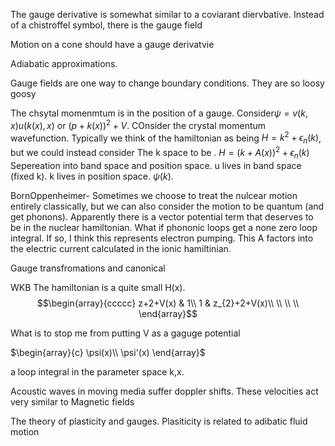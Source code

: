 The gauge derivative is somewhat similar to a coviarant diervbative.
Instead of a chistroffel symbol, there is the gauge field

Motion on a cone should have a gauge derivatvie

Adiabatic approximations.

Gauge fields are one way to change boundary conditions. They are so
loosy goosy

The chsytal momenmtum is in the position of a gauge.
Consider$\psi=v(k,x)u(k(x),x)$ or $(p+k(x))^{2}+V$. COnsider the crystal
momentum wavefunction. Typically we think of the hamiltonian as being
$H=k^{2}+\epsilon_{n}(k)$, but we could instead consider The k space to
be . $H=(k+A(x))^{2}+\epsilon_{n}(k)$ Sepereation into band space and
position space. u lives in band space (fixed k). k lives in position
space. $\psi(k)$.

BornOppenheimer- Sometimes we choose to treat the nulcear motion
entirely classically, but we can also consider the motion to be quantum
(and get phonons). Apparently there is a vector potential term that
deserves to be in the nuclear hamiltonian. What if phononic loops get a
none zero loop integral. If so, I think this represents electron
pumping. This A factors into the electric current calculated in the
ionic hamiltinian.

Gauge transfromations and canonical

WKB The hamiltonian is a quite small H(x). $$\begin{array}{ccccc}
z+2+V(x) & 1\\
1 & z_{2}+2+V(x)\\
\\
\\
\\
\end{array}$$

What is to stop me from putting V as a gaguge potential

$\begin{array}{c}
\psi(x)\\
\psi'(x)
\end{array}$

a loop integral in the parameter space k,x.

Acoustic waves in moving media suffer doppler shifts. These velocities
act very similar to Magnetic fields

The theory of plasticity and gauges. Plasiticity is related to adibatic
fluid motion

